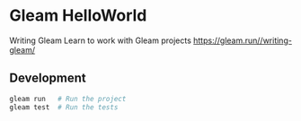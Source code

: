 # Gleam HelloWorld

Writing Gleam
Learn to work with Gleam projects
<https://gleam.run//writing-gleam/>

## Development

```sh
gleam run   # Run the project
gleam test  # Run the tests
```

